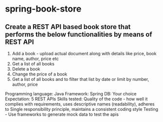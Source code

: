 # spring-book-store
## Create a REST API based book store that performs the below functionalities by means of REST API
1. Add a book - upload actual document along with details like price, book
name, author, price etc
2. Get a list of all books
3. Delete a book
4. Change the price of a book
5. Get a list of all books and to filter that list by date or limit by number,
author, price

Programming language:
Java
Framework:
Spring
DB:
Your choice
Expectation:
5 REST APIs
Skills tested:
Quality of the code - how well it complies with requirements, uses descriptive
names (readability), adheres to Single responsibility principle, maintains a
consistent coding style
Testing - Use frameworks to generate mock data to test the apis
